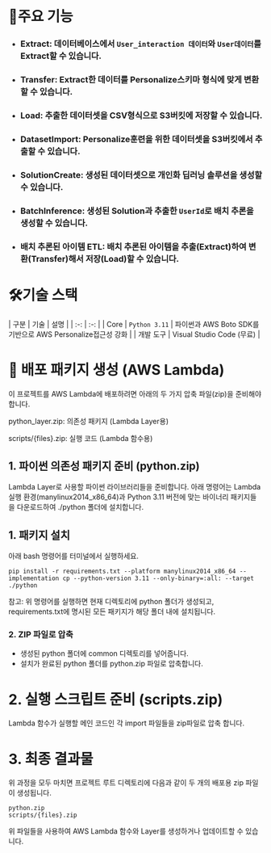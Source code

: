 # 🚏주요 기능
- ### **Extract**: 데이터베이스에서 `User_interaction 데이터`와 `User데이터`를 Extract할 수 있습니다.
- ### **Transfer**: **Extract**한 데이터를 **Personalize스키마** 형식에 맞게 변환할 수 있습니다.
- ### **Load**: 추출한 데이터셋을 **CSV형식**으로 **S3버킷**에 저장할 수 있습니다.
- ### **DatasetImport**: Personalize훈련을 위한 데이터셋을 S3버킷에서 추출할 수 있습니다.
- ### **SolutionCreate**: 생성된 데이터셋으로 개인화 딥러닝 솔루션을 생성할 수 있습니다.
- ### **BatchInference**: 생성된 Solution과 추출한 `UserId`로 배치 추론을 생성할 수 있습니다.
- ### **배치 추론된 아이템 ETL**: 배치 추론된 아이템을 추출(Extract)하여 변환(Transfer)해서 저장(Load)할 수 있습니다.


# 🛠️기술 스택
| 구분 | 기술 | 설명 |
| :-:  | :-: |
| Core | `Python 3.11` | 파이썬과 AWS Boto SDK를 기반으로 AWS Personalize접근성 강화 |
| 개발 도구 | Visual Studio Code (무료) |

# 🚀 배포 패키지 생성 (AWS Lambda)
이 프로젝트를 AWS Lambda에 배포하려면 아래의 두 가지 압축 파일(zip)을 준비해야 합니다.

python_layer.zip: 의존성 패키지 (Lambda Layer용)

scripts/{files}.zip: 실행 코드 (Lambda 함수용)

## 1. 파이썬 의존성 패키지 준비 (python.zip)
Lambda Layer로 사용할 파이썬 라이브러리들을 준비합니다. 아래 명령어는 Lambda 실행 환경(manylinux2014_x86_64)과 Python 3.11 버전에 맞는 바이너리 패키지들을 다운로드하여 ./python 폴더에 설치합니다.

## 1. 패키지 설치

아래 bash 명령어를 터미널에서 실행하세요.
```
pip install -r requirements.txt --platform manylinux2014_x86_64 --implementation cp --python-version 3.11 --only-binary=:all: --target ./python
```
참고: 위 명령어를 실행하면 현재 디렉토리에 python 폴더가 생성되고, requirements.txt에 명시된 모든 패키지가 해당 폴더 내에 설치됩니다.

### 2. ZIP 파일로 압축
- 생성된 python 폴더에 common 디렉토리를 넣어줍니다.
- 설치가 완료된 python 폴더를 python.zip 파일로 압축합니다.

# 2. 실행 스크립트 준비 (scripts.zip)
Lambda 함수가 실행할 메인 코드인 각 import 파일들을 zip파일로 압축 합니다.

# 3. 최종 결과물
위 과정을 모두 마치면 프로젝트 루트 디렉토리에 다음과 같이 두 개의 배포용 zip 파일이 생성됩니다.
```
python.zip
scripts/{files}.zip
```
위 파일들을 사용하여 AWS Lambda 함수와 Layer를 생성하거나 업데이트할 수 있습니다.

